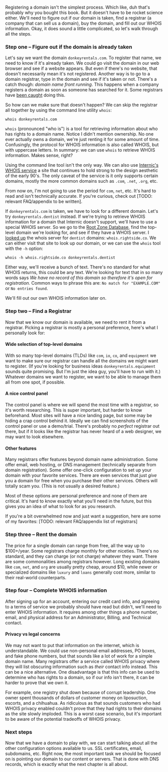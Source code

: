 Registering a domain isn't the simplest process. Which like, duh that's probably why you bought this book. But it doesn't have to be rocket science either. We'll need to figure out if our domain is taken, find a registrar (a company that can sell us a domain), buy the domain, and fill out our WHOIS information. Okay, it does sound a little complicated, so let's walk through all the steps.

### Step one – Figure out if the domain is already taken

Let's say we want the domain `donkeyrentals.com`. To register that name, we need to know if it's already taken. We could go visit the domain in our web browser and see if a website appears. But even if there's no website, that doesn't necessarily mean it's not registered. Another way is to go to a domain registrar, type in the domain and see if it's taken or not. There's a catch though: _domain name front running_. This happens when a company registers a domain as soon as someone has searched for it. Some registrars have [been caught](http://www.domainstate.com/industry-news-6/beware-dont-search-for-names-at-networksolutions-c-85864.html?s=) doing this.

So how can we make sure that doesn't happen? We can skip the registrar all together by using the command line utility `whois`:

```shell
whois donkeyrentals.com
```

`whois` (pronounced "who is") is a tool for retrieving information about who has rights to a domain name. Notice I didn't mention ownership. No one ever actually owns a domain, we're just renting it for some amount of time. Confusingly, the protocol for WHOIS information is also called WHOIS, but with uppercase letters. In summary: we can use `whois` to retrieve WHOIS information. Makes sense, right?

Using the command line tool isn't the only way. We can also use [Internic's WHOIS service](http://www.internic.net/whois.html) a site that continues to hold strong to the design aesthetic of the early 90's. The only caveat of the service is it only supports certain domains, mostly the more common domains such as `.com`, `.net`, `.org`, etc.

From now on, I'm not going to use the period for `com`, `net`, etc. It's hard to read and isn't technically accurate. If you're curious, check out [TODO: relevant FAQ/appendix to be written].

If `donkeyrentals.com` is taken, we have to look for a different domain. Let's try `donkeyrentals.dentist` instead. If we're trying to retrieve WHOIS information for a domain that Internic doesn't support, we'll have to use a special WHOIS server. So we go to the [Root Zone Database](https://www.iana.org/domains/root/db), find the top-level domain we're looking for, and see if they have a WHOIS server. I [looked up](https://www.iana.org/domains/root/db/dentist.html) the whois server for `dentist` domains: `whois.rightside.co`. We can either visit that site to look up our domain, or we can use the `whois` tool with the `-h` option:

```shell
whois -h whois.rightside.co donkeyrentals.dentist
```

Either way, we'll receive a bunch of text. There's no standard for what WHOIS returns, this could be any text. We're looking for text that in so many words says _We have no record of this domain so therefore it's open for registration._ Common ways to phrase this are: `No match for "EXAMPLE.COM"` or `No entries found`.

We'll fill out our own WHOIS information later on.

### Step two – Find a Registrar

Now that we know our domain is available, we need to rent it from a registrar. Picking a registrar is mostly a personal preference, here's what I personally look for:

#### Wide selection of top-level domains

With so many top-level domains (TLDs) like `com`, `io`, `co`, and `equipment` we want to make sure our registrar can handle all the domains we might want to register. (If you're looking for business ideas `donkeyrentals.equipment` sounds quite promising. But I'm just the idea guy, you'll have to run with it.) Whatever domains we want to register, we want to be able to manage them all from one spot, if possible.

#### A nice control panel

The control panel is where we will spend the most time with a registrar, so it's worth researching. This is super important, but harder to know beforehand. Most sites will have a nice landing page, but some may be hiding a crap control behind it. Ideally we can find screenshots of the control panel or use a demo/trial. There's probably no _perfect_ registrar out there, but if it looks like the registrar has never heard of a web designer, we may want to look elsewhere.

#### Other features

Many registrars offer features beyond domain name administration. Some offer email, web hosting, or DNS management (technically separate from domain registration). Some offer one-click configuration to set up your domain with your favorite services. There are even services that just _give_ you a domain for free when you purchase their other services. Others will totally scam you. (This is not usually a desired feature.)

Most of these options are personal preference and none of them are critical. It's hard to know exactly what you'll need in the future, but this gives you an idea of what to look for as you research.

If you're a bit overwhelmed now and just want a suggestion, here are some of my favorites: [TODO: relevant FAQ/appendix list of registrars]

### Step three – Rent the domain

The price for a single domain can range from free, all the way up to $100+/year. Some registrars charge monthly for other niceties. There's no standard, and they can charge (or not charge) whatever they want. There are some commonalities among registrars however. Long existing domains like `com`, `net`, and `org` are usually pretty cheap, around $10, while newer or specialized domains like `luxury` and `loans` generally cost more, similar to their real-world counterparts.

### Step four – Complete WHOIS information

After signing up for an account, entering our credit card info, and agreeing to a terms of service we probably should have read but didn't, we'll need to enter WHOIS information. It requires among other things a phone number, email, and physical address for an Administrator, Billing, and Technical contact.

#### Privacy vs legal concerns

We may not want to put that information on the internet, which is understandable. We could use non-personal email addresses, PO boxes, and fake phone numbers, but that sounds like a lot of work for a simple domain name. Many registrars offer a service called WHOIS privacy where they will list obscuring information such as _their_ contact info instead. This can be a nice alternative. One disadvantage is that this info can be used to determine who has rights to a domain, so if our info isn't there, it can be harder to prove that we own it.

For example, one registry shut down because of corrupt leadership. One owner spent thousands of dollars of customer money on liposuction, escorts, and a chihuahua. As ridiculous as that sounds customers who had WHOIS privacy enabled couldn't prove that they had rights to their domains as the site slowly imploded. This is a worst case scenario, but it's important to be aware of the potential tradeoffs of WHOIS privacy.

### Next steps

Now that we have a domain to play with, we can start talking about all the other configuration options available to us. SSL certificates, email, subdomains, etc. Right now, the most important task we should be focused on is pointing our domain to our content or servers. That is done with DNS records, which is exactly what the next chapter is all about.
